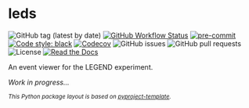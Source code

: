 # leds

![GitHub tag (latest by date)](https://img.shields.io/github/v/tag/legend-exp/leds?logo=git)
[![GitHub Workflow Status](https://img.shields.io/github/checks-status/legend-exp/leds/main?label=main%20branch&logo=github)](https://github.com/legend-exp/leds/actions)
[![pre-commit](https://img.shields.io/badge/pre--commit-enabled-brightgreen?logo=pre-commit&logoColor=white)](https://github.com/pre-commit/pre-commit)
[![Code style: black](https://img.shields.io/badge/code%20style-black-000000.svg)](https://github.com/psf/black)
[![Codecov](https://img.shields.io/codecov/c/github/legend-exp/leds?logo=codecov)](https://app.codecov.io/gh/legend-exp/leds)
![GitHub issues](https://img.shields.io/github/issues/legend-exp/leds?logo=github)
![GitHub pull requests](https://img.shields.io/github/issues-pr/legend-exp/leds?logo=github)
![License](https://img.shields.io/github/license/legend-exp/leds)
[![Read the Docs](https://img.shields.io/readthedocs/leds?logo=readthedocs)](https://leds.readthedocs.io)

An event viewer for the LEGEND experiment.

*Work in progress...*

<sub>*This Python package layout is based on [pyproject-template](https://github.com/gipert/pyproject-template).*</sub>
